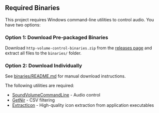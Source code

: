 ## Required Binaries

This project requires Windows command-line utilities to control audio. You have two options:

### Option 1: Download Pre-packaged Binaries
Download `http-volume-control-binaries.zip` from the [releases page](../../releases) and extract all files to the `binaries/` folder.

### Option 2: Download Individually
See [binaries/README.md](binaries/README.md) for manual download instructions.

The following utilities are required:
- [SoundVolumeCommandLine](https://www.nirsoft.net/utils/sound_volume_command_line.html) - Audio control
- [GetNir](https://www.nirsoft.net/utils/get_nir_command_line_tool.html) - CSV filtering
- [ExtractIcon](https://github.com/bezalel6/ExtractIcon) - High-quality icon extraction from application executables
